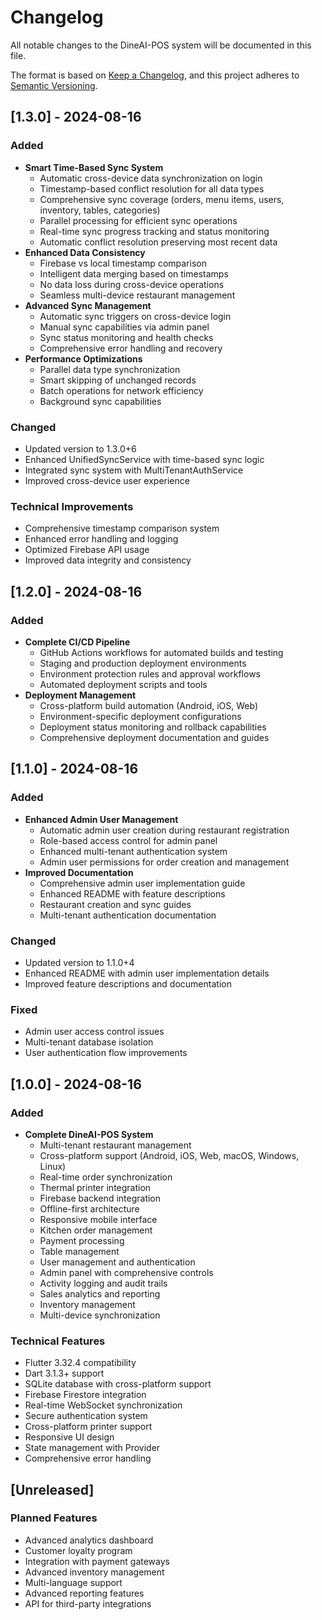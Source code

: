 # Changelog

All notable changes to the DineAI-POS system will be documented in this file.

The format is based on [Keep a Changelog](https://keepachangelog.com/en/1.0.0/),
and this project adheres to [Semantic Versioning](https://semver.org/spec/v2.0.0.html).

## [1.3.0] - 2024-08-16

### Added
- **Smart Time-Based Sync System**
  - Automatic cross-device data synchronization on login
  - Timestamp-based conflict resolution for all data types
  - Comprehensive sync coverage (orders, menu items, users, inventory, tables, categories)
  - Parallel processing for efficient sync operations
  - Real-time sync progress tracking and status monitoring
  - Automatic conflict resolution preserving most recent data
- **Enhanced Data Consistency**
  - Firebase vs local timestamp comparison
  - Intelligent data merging based on timestamps
  - No data loss during cross-device operations
  - Seamless multi-device restaurant management
- **Advanced Sync Management**
  - Automatic sync triggers on cross-device login
  - Manual sync capabilities via admin panel
  - Sync status monitoring and health checks
  - Comprehensive error handling and recovery
- **Performance Optimizations**
  - Parallel data type synchronization
  - Smart skipping of unchanged records
  - Batch operations for network efficiency
  - Background sync capabilities

### Changed
- Updated version to 1.3.0+6
- Enhanced UnifiedSyncService with time-based sync logic
- Integrated sync system with MultiTenantAuthService
- Improved cross-device user experience

### Technical Improvements
- Comprehensive timestamp comparison system
- Enhanced error handling and logging
- Optimized Firebase API usage
- Improved data integrity and consistency

## [1.2.0] - 2024-08-16

### Added
- **Complete CI/CD Pipeline**
  - GitHub Actions workflows for automated builds and testing
  - Staging and production deployment environments
  - Environment protection rules and approval workflows
  - Automated deployment scripts and tools
- **Deployment Management**
  - Cross-platform build automation (Android, iOS, Web)
  - Environment-specific deployment configurations
  - Deployment status monitoring and rollback capabilities
  - Comprehensive deployment documentation and guides

## [1.1.0] - 2024-08-16

### Added
- **Enhanced Admin User Management**
  - Automatic admin user creation during restaurant registration
  - Role-based access control for admin panel
  - Enhanced multi-tenant authentication system
  - Admin user permissions for order creation and management
- **Improved Documentation**
  - Comprehensive admin user implementation guide
  - Enhanced README with feature descriptions
  - Restaurant creation and sync guides
  - Multi-tenant authentication documentation

### Changed
- Updated version to 1.1.0+4
- Enhanced README with admin user implementation details
- Improved feature descriptions and documentation

### Fixed
- Admin user access control issues
- Multi-tenant database isolation
- User authentication flow improvements

## [1.0.0] - 2024-08-16

### Added
- **Complete DineAI-POS System**
  - Multi-tenant restaurant management
  - Cross-platform support (Android, iOS, Web, macOS, Windows, Linux)
  - Real-time order synchronization
  - Thermal printer integration
  - Firebase backend integration
  - Offline-first architecture
  - Responsive mobile interface
  - Kitchen order management
  - Payment processing
  - Table management
  - User management and authentication
  - Admin panel with comprehensive controls
  - Activity logging and audit trails
  - Sales analytics and reporting
  - Inventory management
  - Multi-device synchronization

### Technical Features
- Flutter 3.32.4 compatibility
- Dart 3.1.3+ support
- SQLite database with cross-platform support
- Firebase Firestore integration
- Real-time WebSocket synchronization
- Secure authentication system
- Cross-platform printer support
- Responsive UI design
- State management with Provider
- Comprehensive error handling

## [Unreleased]

### Planned Features
- Advanced analytics dashboard
- Customer loyalty program
- Integration with payment gateways
- Advanced inventory management
- Multi-language support
- Advanced reporting features
- API for third-party integrations 